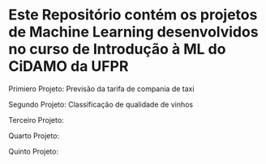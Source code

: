 # Este Repositório contém os projetos de Machine Learning desenvolvidos no curso de Introdução à ML do CiDAMO da UFPR
<p>Primiero Projeto: Previsão da tarifa de compania de taxi
<p>Segundo Projeto: Classificação de qualidade de vinhos
<p>Terceiro Projeto:
<p>Quarto Projeto:
<p>Quinto Projeto:
